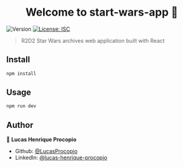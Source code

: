 <h1 align="center">Welcome to start-wars-app 👋</h1>
<p>
  <img alt="Version" src="https://img.shields.io/badge/version-1.0.0-blue.svg?cacheSeconds=2592000" />
  <a href="#" target="_blank">
    <img alt="License: ISC" src="https://img.shields.io/badge/License-ISC-yellow.svg" />
  </a>
</p>

> R2D2 Star Wars archives web application built with React

## Install

```sh
npm install
```

## Usage

```sh
npm run dev
```

## Author

👤 **Lucas Henrique Procopio**

- Github: [@LucasProcopio](https://github.com/LucasProcopio)
- LinkedIn: [@lucas-henrique-procopio](https://linkedin.com/in/lucas-henrique-procopio)
